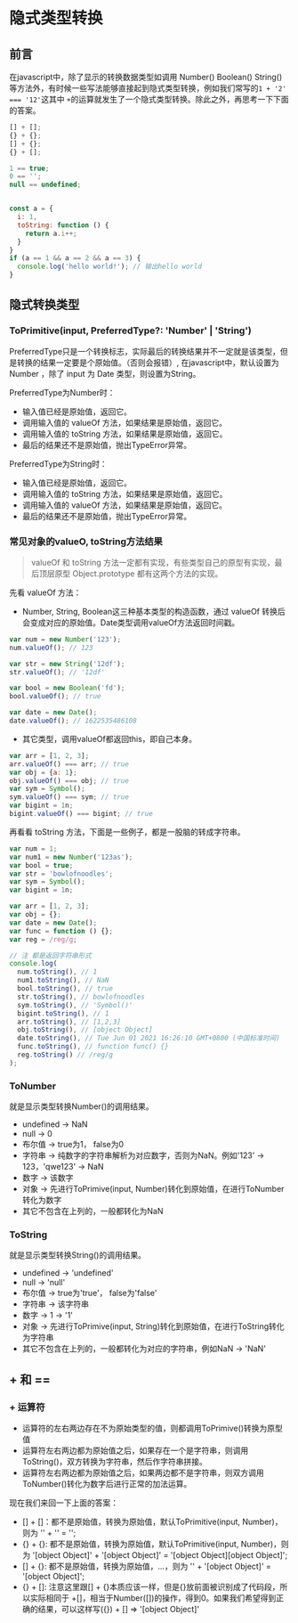 # 隐式类型转换

## 前言

在javascript中，除了显示的转换数据类型如调用 Number() Boolean() String()等方法外，有时候一些写法能够直接起到隐式类型转换，例如我们常写的`1 + '2' === '12'`这其中 `+`的运算就发生了一个隐式类型转换。除此之外，再思考一下下面的答案。

``` javascript
[] + [];
{} + {};
[] + {};
{} + [];

1 == true;
0 == '';
null == undefined;


const a = {
  i: 1,
  toString: function () {
    return a.i++;
  }
}
if (a == 1 && a == 2 && a == 3) {
  console.log('hello world!'); // 输出hello world
}

```

## 隐式转换类型

### ToPrimitive(input, PreferredType?: 'Number' | 'String')

PreferredType只是一个转换标志，实际最后的转换结果并不一定就是该类型，但是转换的结果一定要是个原始值。（否则会报错）, 在javascript中，默认设置为 Number ，除了 input 为 Date 类型，则设置为String。

PreferredType为Number时：
+ 输入值已经是原始值，返回它。
+ 调用输入值的 valueOf 方法，如果结果是原始值，返回它。
+ 调用输入值的 toString 方法，如果结果是原始值，返回它。
+ 最后的结果还不是原始值，抛出TypeError异常。


PreferredType为String时：
+ 输入值已经是原始值，返回它。
+ 调用输入值的 toString 方法，如果结果是原始值，返回它。
+ 调用输入值的 valueOf 方法，如果结果是原始值，返回它。
+ 最后的结果还不是原始值，抛出TypeError异常。

### 常见对象的valueO, toString方法结果
> valueOf 和 toString 方法一定都有实现，有些类型自己的原型有实现，最后顶层原型 Object.prototype 都有这两个方法的实现。

先看 valueOf 方法：

+ Number, String, Boolean这三种基本类型的构造函数，通过 valueOf 转换后会变成对应的原始值。Date类型调用valueOf方法返回时间戳。

``` javascript
var num = new Number('123');
num.valueOf(); // 123

var str = new String('12df');
str.valueOf(); // '12df'

var bool = new Boolean('fd');
bool.valueOf(); // true

var date = new Date();
date.valueOf(); // 1622535486108

```

+ 其它类型，调用valueOf都返回this，即自己本身。

``` javascript
var arr = [1, 2, 3];
arr.valueOf() === arr; // true
var obj = {a: 1};
obj.valueOf() === obj; // true
var sym = Symbol();
sym.valueOf() === sym; // true
var bigint = 1n;
bigint.valueOf() === bigint; // true
```

再看看 toString 方法，下面是一些例子，都是一股脑的转成字符串。

``` javascript
var num = 1;
var num1 = new Number('123as');
var bool = true;
var str = 'bowlofnoodles';
var sym = Symbol();
var bigint = 1n;

var arr = [1, 2, 3];
var obj = {};
var date = new Date();
var func = function () {};
var reg = /reg/g;

// 注 都是返回字符串形式
console.log(
  num.toString(), // 1
  num1.toString(), // NaN
  bool.toString(), // true
  str.toString(), // bowlofnoodles
  sym.toString(), // 'Symbol()'
  bigint.toString(), // 1
  arr.toString(), // [1,2,3]
  obj.toString(), // [object Object]
  date.toString(), // Tue Jun 01 2021 16:26:10 GMT+0800 (中国标准时间)
  func.toString(), // function func() {}
  reg.toString() // /reg/g
);


```

### ToNumber

就是显示类型转换Number()的调用结果。
+ undefined -> NaN
+ null -> 0
+ 布尔值 -> true为1， false为0
+ 字符串 -> 纯数字的字符串解析为对应数字，否则为NaN。例如'123' -> 123，'qwe123' -> NaN
+ 数字 -> 该数字
+ 对象 -> 先进行ToPrimive(input, Number)转化到原始值，在进行ToNumber转化为数字
+ 其它不包含在上列的，一般都转化为NaN

### ToString

就是显示类型转换String()的调用结果。
+ undefined -> 'undefined'
+ null -> 'null'
+ 布尔值 -> true为'true'， false为'false'
+ 字符串 -> 该字符串
+ 数字 -> 1 -> '1'
+ 对象 -> 先进行ToPrimive(input, String)转化到原始值，在进行ToString转化为字符串
+ 其它不包含在上列的，一般都转化为对应的字符串，例如NaN -> 'NaN'

## + 和 == 

### + 运算符

+ 运算符的左右两边存在不为原始类型的值，则都调用ToPrimive()转换为原型值
+ 运算符左右两边都为原始值之后，如果存在一个是字符串，则调用ToString()，双方转换为字符串，然后作字符串拼接。
+ 运算符左右两边都为原始值之后，如果两边都不是字符串，则双方调用ToNumber()转化为数字后进行正常的加法运算。

现在我们来回一下上面的答案：

+ [] + []：都不是原始值，转换为原始值，默认ToPrimitive(input, Number)，则为 '' + '' = '';
+ {} + {}: 都不是原始值，转换为原始值，默认ToPrimitive(input, Number)，则为 '[object Object]' + '[object Object]' = '\[object Object\]\[object Object\]';
+ [] + {}: 都不是原始值，转换为原始值，...，则为 '' + '[object Object]' = '[object Object]';
+ {} + []: 注意这里跟[] + {}本质应该一样，但是{}放前面被识别成了代码段，所以实际相同于 +[]，相当于Number(\[\])的操作，得到0。如果我们希望得到正确的结果，可以这样写({}) + [] => '[object Object]'
